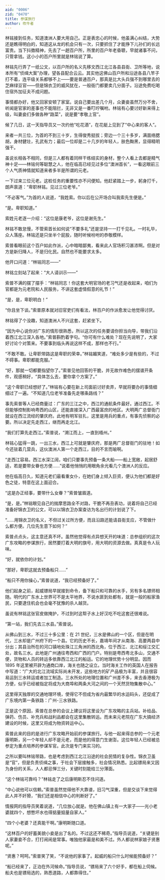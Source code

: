 ```yaml
---
aid: "0006"
zid: "0470"
title: 参谋旅行
author: 吹牛者
---
```


林铭接到任务，知道澳洲人要大用自己。正是表忠心的时候，他虽满心纠结，大势还是瞧得明白的，知道这从龙的机会只有一次，只要抓住了才能挣下儿孙们的长远富贵。当下抖擞精神，先去了一趟百户所，所里的百户年老昏聩，早就诸事不问，只管拿钱。这小小的百户所里就是林铭说了算。

林铭先行弄了一纸公文，以百户所的名义先移文西江北江各县县衙、卫所等地，说本所有“侦缉大案”办理，望各县配合云云。其实他这佛山百户所和沿途各县八竿子打不着，连平级关系都够不上——要是普通百户，那真是比大头兵强不到哪里去的芝麻绿豆官——但是锦衣卫的威风犹在，一般衙门都要卖几分面子。沿途免费吃喝住宿外加征夫不成问题。

事情都办好，他又回家安顿了家室。说自己要出差几个月，众妻妾虽然万分不舍，听闻是官家的差事也不能阻拦，无非又是一番叮咛嘱咐。林铭有心要讨好新来得上级，叫妻妾们多做各种“路菜”，说是要“孝敬上官”。

候了几日，这一天指导员又一次约他“吃花酒”，在花艇上见到了“中心来的客人”。

来者一共三位，为首的不到三十岁，生得俊秀挺拔；旁边一个三十多岁，满面络腮胡，身材健壮，孔武有力；最后一位却是二十几岁的年轻人，肤色黝黑，显得精明强干。

虽说长相各不相同，但是三人都有着同样干练结实的身材，整个人看上去都是精气神十足——林铭何等聪慧之人，他在临高已经见过多位“澳洲首长”，一看这眼前三个人气质神情就知道来者多半是所谓的元老。

一下过来三位元老。这桩任务的重要性亦不问便知。他赶紧踏上一步，躬身打千，朗声禀道：“卑职林铭。见过三位老爷。”

“不必客气。”为首的人说道，“我姓索。你以后在公开场合叫我索先生便是。”

“是。卑职知道。”

索姓元老逐一介绍：“这位是康老爷，这位是谢先生。”

林铭不敢怠慢，不管索首长如何说“不要多礼”还是坚持一一打千见礼。一时礼毕，众人落座。林铭还是只坐半个屁股，随时听候吩咐的恭敬模样。

索普看眼前这个百户如此作派，心中暗暗鄙夷，看来此人官场积习甚浓啊。但是对方是新归降人，不是归化民。自然也不能要求太多。

他开口问道：“林铭同志——”

林铭立刻站了起来：“大人请训示——”

索普不满的摆了摆手：“林铭同志！你这套大明官场的老习气还是收起来，咱们为官都是为元老院和人民服务，不讲这套虚情假意的礼节！”

“是，是，卑职明白！”

“你且坐下谈。”索普原本就对旧官吏们有看法，林百户的作派愈发让他觉得讨厌。

林铭得了个没趣，知道澳洲人不兴这套，赶紧坐下。

“因为中心说你对广东的情形很熟悉，所以这次的任务要请你担当向导，带我们沿着西江北江深入各地。”索普斟酌着字句。“你可有什么难处？现在先说明了，大家好讨论个对策来。不要事到临头再说这样不成，那样也不行。”

“不敢不敢。让卑职带路这是卑职的荣幸。”林铭媚笑道，“难处多少是有些的，不过不碍事。卑职都能克服。”

“好，那就一切都要指望你了。”索普见他回答的干脆，并无故作难色的摆谱开条件，观感稍好，“具体怎么去，要你拿个方案了。”

“这个卑职已经想好了。”林铭有心要在新上司面前讨好卖弄，早就将要办的事情细细过了一遍。“不知道几位老爷准备先走哪条路线？”

事先索普等人已经商量过：广东的三江之中，西江的通航条件最好。通过西江。不但能够控制影响粤西的山区，还能直接深入广西最富庶的地区。大明两广总督衙门就设在西江流经的肇庆府。此地有明军驻扎，这里是用兵的重点，有事先侦察的必要。所以决定先走西江，继而再走北江。

“我们打算先走西江。”索普说，“溯江而上，一直到梧州。”

林铭心猛得一跳，一出三水，西江上可就是肇庆府，那是两广总督衙门的驻地！如今还驻着几营兵，这伙澳洲人第一个走西江，目的不言而喻啊。

“走西江容易。西江水深江阔，咱们只要事先预备一条大船——船上宽敞，起居舒适，若是要带女眷也方便……”说着他悄悄的用眼角余光看几个澳洲人的反应。

他在临高日久，知道元老们最看重女仆，在她们身上倾入巨资，便认为他们都是好色之徒，特意在这上面迎合。

“这是办正经事，要带什么女眷？”索普皱眉道。

“是，是。”林铭眼见自己的揣摩思路全不对路，干脆不再丑表功，说着将自己已经准备好锦衣卫的公文，可以以锦衣卫办案查访为名出行的计划说了下。

“……用锦衣卫的名义，不但过关过所方便，而且沿路还能请县衙支应，不管做什么都方便。几位先生意下如何？”

索普点点头，这主意还真不坏。虽然他觉得有点异想天开的味道：总参组织的这次广东攻略的参谋旅行，居然要打着大明的旗号，用大明的资源去做。真真是令人玩味。

“好，就依你的计划。”

“那好，卑职这就去预备船只……”

“船只不用你操心，”索普说道，“我已经预备好了。”

他们起身之前，起威镖局早就接到命令，备下船只和可靠的水手，另有多名镖师相随。明代的广东水上世界可不是太平地界，不说水匪到处都有，就是一般的船家渔民，只要逮住机会也会毫不犹豫的杀人越货。

虽说有林铭这张官皮做掩护，不过到时这帮子水上好汉吃不吃这套还很难说。

“第一站，我们先去三水县。”索普说。

从佛山到三水，不过三十多公里：在 21 世纪，三水是佛山的一个区，但是在明代，三水却是广州府下的一个县。它的历史不长，嘉靖年间才从南海、高要两县中分出；其县治所在的河口镇地处珠江三角洲的西北角，位于西江、北江和绥江交汇处，故名三水。此地是广州通往粤西和广西的门户。特别是粤西粤北多山，交通不便，货物和人员的转运多依靠西江北江的船运。它的地理优势十分明显。因而 1895 年这里被开辟为通商口岸，海关也随之设立。当时海关工作的英国人在报告中写道：“广大的北江流域实际尚未开发，这些地方的矿产品极为丰富，并且很容易运到三水转运或者加工制造。三水所处的地理位置和广州差不多，来去香港极为方便，似乎已经被指定将成为大商埠和两条大河之间的一个天然货物集散中心。”

这里得天独厚的交通地理环境，使得它不但成为省内最繁华的水运码头，还促成了广东境内第一条铁路：广州-三水铁路。

正是这个原因，索普在总参的会议上建议将这里设为广东攻略的主兵站。补给品、弹药、伤员、补充兵和战利品都会在这里集散转运。而未来元老院在广东大搞经济建设的时候，这里又将成为物资转运中心。

索普此来的目的是进行广东攻略开始前的参谋旅行。与他一起来得总参的一个元老康明斯，另一个年轻人却不是元老，而是他的得意门生谢澎。这位年轻人已经被总参定为重点培养的参谋军官。此次是专门来实习的。

之所以要叫林铭带路，也是考虑到西江北江沿途的社会民情的复杂性。锦衣卫虽是“官”，但是负责侦缉之事，于社会下层接触多，社会情况熟悉。比起镖局来又因为身份的关系，人人都忌惮三分，关键时刻能给三分薄面。

“这个林铭可靠吗？”林铭走了之后康明斯忍不住问道。

“中心说他可以信赖。”索普虽然觉得他不大靠谱，旧习气深重，但是交谈下来觉得此人并不奸猾，“我们还是相信中心的判断好了。”

情报网的指导员笑着说道，“几位放心就是。他在佛山镇上有一大家子——光小老婆就四个，想憋坏水也得掂量掂量自家人。”

“四个小老婆？还真能干啊。”康明斯随口道。

“这林百户的好蓄美貌小妾是出了名的。不过这还不稀奇。”指导员说道，“关键是别人家妻妾不合，打打闹闹是常事。唯独他家最是和美不过。外人都说林家娘子贤惠呢。”

“贤惠？呵呵。”索普笑了笑，“不说他的家事了。起威的船只什么时候能预备好？”

“船已经来了，正泊在外河候命。”指导员说，“镖局来了六个好手，都在船上伺候。船夫也是镖局选的，熟悉道路，人都靠得住。”
